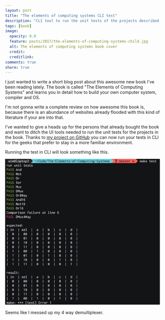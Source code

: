 ```yaml
---
layout: post
title: "The elements of computing systems CLI test"
description: "CLI tool to run the unit tests of the projects described in The elements of computing systems book."
tags: [book]
image:
  opacity: 0.9
  feature: posts/2017/the-elements-of-computing-systems-child.jpg
  alt: The elements of computing systems book cover
  credit:
  creditlink:
comments: true
share: true
---
```

I just wanted to write a short blog post about this awesome new book I've been reading lately.
The book is called "The Elements of Computing Systems" and learns you in detail how to build your own computer system, compiler and OS.

I'm not gonna write a complete review on how awesome this book is, because there is an abundance of websites already flooded with this kind of literature if your are into that.

I've wanted to give a heads up for the persons that already bought the book and want to ditch the UI tools needed to run the unit tests for the projects in the book.
Thanks to [my project on GitHub](https://github.com/Sitebase/The-Elements-of-Computing-Systems) you can now run your tests in CLI for the geeks that prefer to stay in a more familiar environment.

Running the test in CLI will look something like this.

![The elements of computing systems test suite](/images/posts/2017/the-elements-of-computing-systems-test-suite.jpg)

Seems like I messed up my 4 way demultiplexer.
